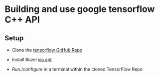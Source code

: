 # Building and use google tensorflow C++ API

## Setup

 * Clone the [tensorflow GitHub Repo](https://github.com/tensorflow/tensorflow)

 * Install Bazel [via apt](https://gist.github.com/kmhofmann/e368a2ebba05f807fa1a90b3bf9a1e03)

 * Run./configure in a terminal within the cloned TensorFlow Repo
